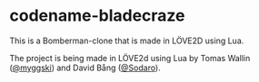 # codename-bladecraze
This is a Bomberman-clone that is made in LÖVE2D using Lua.

The project is being made in LÖVE2d using Lua by Tomas Wallin ([@myggski](https://github.com/Myggski)) and David Bång ([@Sodaro](https://github.com/Sodaro)).
